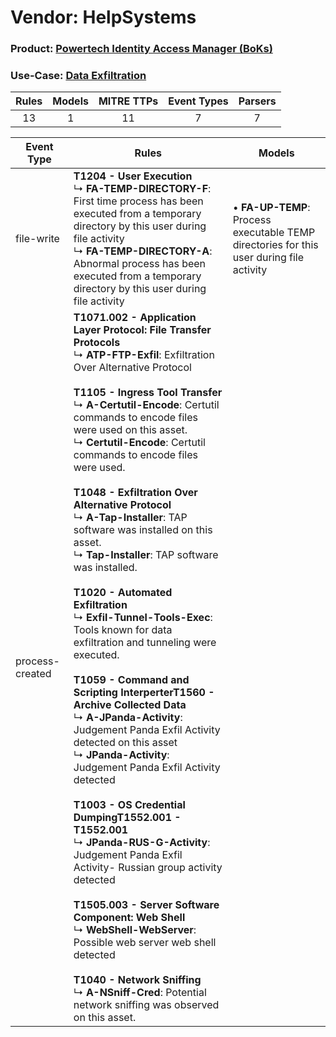 Vendor: HelpSystems
===================
### Product: [Powertech Identity Access Manager (BoKs)](../ds_helpsystems_powertech_identity_access_manager_(boks).md)
### Use-Case: [Data Exfiltration](../../../../UseCases/uc_data_exfiltration.md)

| Rules | Models | MITRE TTPs | Event Types | Parsers |
|:-----:|:------:|:----------:|:-----------:|:-------:|
|  13   |   1    |     11     |      7      |    7    |

| Event Type      | Rules                                                                                                                                                                                                                                                                                                                                                                                                                                                                                                                                                                                                                                                                                                                                                                                                                                                                                                                                                                                                                                                                                                                                                                                                                                                                                                                                                                                                            | Models                                                                                       |
| --------------- | ---------------------------------------------------------------------------------------------------------------------------------------------------------------------------------------------------------------------------------------------------------------------------------------------------------------------------------------------------------------------------------------------------------------------------------------------------------------------------------------------------------------------------------------------------------------------------------------------------------------------------------------------------------------------------------------------------------------------------------------------------------------------------------------------------------------------------------------------------------------------------------------------------------------------------------------------------------------------------------------------------------------------------------------------------------------------------------------------------------------------------------------------------------------------------------------------------------------------------------------------------------------------------------------------------------------------------------------------------------------------------------------------------------------- | -------------------------------------------------------------------------------------------- |
| file-write      | <b>T1204 - User Execution</b><br> ↳ <b>FA-TEMP-DIRECTORY-F</b>: First time process has been executed from a temporary directory by this user during file activity<br> ↳ <b>FA-TEMP-DIRECTORY-A</b>: Abnormal process has been executed from a temporary directory by this user during file activity                                                                                                                                                                                                                                                                                                                                                                                                                                                                                                                                                                                                                                                                                                                                                                                                                                                                                                                                                                                                                                                                                                              |  • <b>FA-UP-TEMP</b>: Process executable TEMP directories for this user during file activity |
| process-created | <b>T1071.002 - Application Layer Protocol: File Transfer Protocols</b><br> ↳ <b>ATP-FTP-Exfil</b>: Exfiltration Over Alternative Protocol<br><br><b>T1105 - Ingress Tool Transfer</b><br> ↳ <b>A-Certutil-Encode</b>: Certutil commands to encode files were used on this asset.<br> ↳ <b>Certutil-Encode</b>: Certutil commands to encode files were used.<br><br><b>T1048 - Exfiltration Over Alternative Protocol</b><br> ↳ <b>A-Tap-Installer</b>: TAP software was installed on this asset.<br> ↳ <b>Tap-Installer</b>: TAP software was installed.<br><br><b>T1020 - Automated Exfiltration</b><br> ↳ <b>Exfil-Tunnel-Tools-Exec</b>: Tools known for data exfiltration and tunneling were executed.<br><br><b>T1059 - Command and Scripting Interperter</b><b>T1560 - Archive Collected Data</b><br> ↳ <b>A-JPanda-Activity</b>: Judgement Panda Exfil Activity detected on this asset<br> ↳ <b>JPanda-Activity</b>: Judgement Panda Exfil Activity detected<br><br><b>T1003 - OS Credential Dumping</b><b>T1552.001 - T1552.001</b><br> ↳ <b>JPanda-RUS-G-Activity</b>: Judgement Panda Exfil Activity- Russian group activity detected<br><br><b>T1505.003 - Server Software Component: Web Shell</b><br> ↳ <b>WebShell-WebServer</b>: Possible web server web shell detected<br><br><b>T1040 - Network Sniffing</b><br> ↳ <b>A-NSniff-Cred</b>: Potential network sniffing was observed on this asset. |                                                                                              |